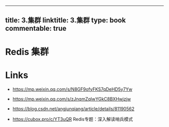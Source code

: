 
---
title: 3.集群
linktitle: 3.集群
type: book
commentable: true
---

# Redis 集群

# Links

- https://mp.weixin.qq.com/s/N8GF9ofyFKS7qDeHD5y7Yw

- https://mp.weixin.qq.com/s/zJnqmZqlwYGkC8BXHwjzjw

- https://blog.csdn.net/angjunqiang/article/details/81190562

- https://cubox.pro/c/YT3uQR Redis专题：深入解读哨兵模式
    